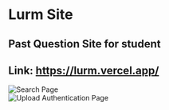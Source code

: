# Lurm Site
## Past Question Site for student 
## Link: https://lurm.vercel.app/
![Search Page](https://user-images.githubusercontent.com/56762506/209436530-339d18d6-d04b-4854-bd22-cfb46db897e7.png)  
 ![Upload Authentication Page](https://user-images.githubusercontent.com/56762506/209436574-03d7b45c-034e-472c-8d28-a6227ba8591c.png)


